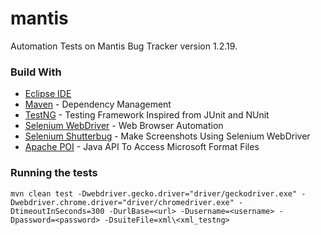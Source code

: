 # mantis
Automation Tests on Mantis Bug Tracker version 1.2.19.

### Build With
* [Eclipse IDE](http://www.eclipse.org/downloads/packages/eclipse-ide-java-developers/neon3/) 
* [Maven](https://maven.apache.org/download.cgi/) - Dependency Management
* [TestNG](http://testng.org/doc/) - Testing Framework Inspired from JUnit and NUnit
* [Selenium WebDriver](http://www.seleniumhq.org/) - Web Browser Automation
* [Selenium Shutterbug](https://github.com/assertthat/selenium-shutterbug/) - Make Screenshots Using Selenium WebDriver
* [Apache POI](https://poi.apache.org/overview.html) - Java API To Access Microsoft Format Files


### Running the tests
```
mvn clean test -Dwebdriver.gecko.driver="driver/geckodriver.exe" -Dwebdriver.chrome.driver="driver/chromedriver.exe" -DtimeoutInSeconds=300 -DurlBase=<url> -Dusername=<username> -Dpassword=<password> -DsuiteFile=xml\<xml_testng>
```
